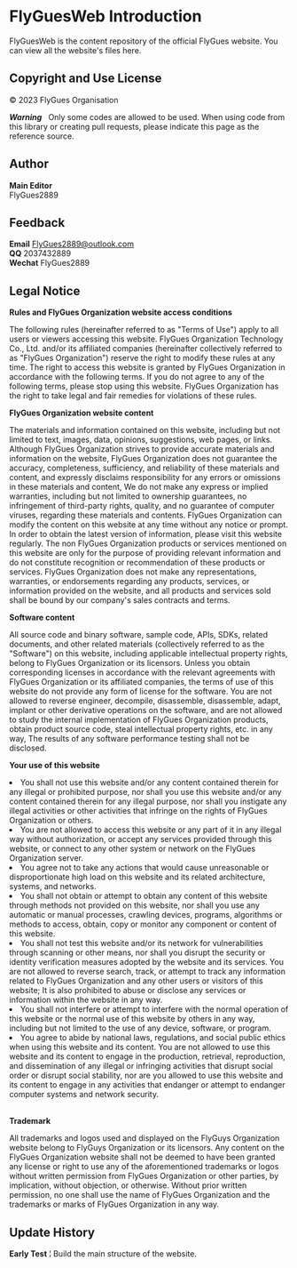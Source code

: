 <h1> FlyGuesWeb Introduction </h1>

FlyGuesWeb is the content repository of the official FlyGues website. You can view all the website's files here.

<h2>Copyright and Use License</h2>

&copy; 2023 FlyGues Organisation

***Warning*** &nbsp; Only some codes are allowed to be used. When using code from this library or creating pull requests, please indicate this page as the reference source.

<h2>Author</h2>

**Main Editor**<br/>
FlyGues2889

<h2>Feedback</h2>

**Email** FlyGues2889@outlook.com<br/>
**QQ** 2037432889<br/>
**Wechat** FlyGues2889

<h2>Legal Notice</h2>

**Rules and FlyGues Organization website access conditions**<br/>

The following rules (hereinafter referred to as "Terms of Use") apply to all
users or viewers accessing this website. FlyGues Organization Technology Co.,
Ltd. and/or its affiliated companies (hereinafter collectively referred to as "FlyGues Organization") reserve the right to modify these rules at any time. The right to access this website is granted by FlyGues Organization in accordance with the following terms. If you do not agree to any of the following terms, please stop using this website. FlyGues Organization has the right to take legal and fair remedies for violations of these rules.

**FlyGues Organization website content**

The materials and information contained on this website, including but not limited to text, images, data, opinions, suggestions, web pages, or links. Although FlyGues Organization strives to provide accurate materials and information on the website, FlyGues Organization does not guarantee the accuracy, completeness, sufficiency, and reliability of these materials and content, and expressly disclaims responsibility for any errors or omissions in these materials and content, We do not make any express or implied warranties, including but not limited to ownership guarantees, no infringement of third-party rights, quality, and no guarantee of computer viruses, regarding these materials and contents.
FlyGues Organization can modify the content on this website at any time without any notice or prompt. In order to obtain the latest version of information, please visit this website regularly. The non FlyGues Organization products or services mentioned on this website are only for the purpose of providing relevant information and do not constitute recognition or recommendation of these products or services. FlyGues Organization does not make any representations, warranties, or endorsements regarding any products, services, or information provided on the website, and all products and services sold shall be bound by our company's sales contracts and terms.

**Software content**

All source code and binary software, sample code, APIs, SDKs, related documents, and other related materials (collectively referred to as the "Software") on this website, including applicable intellectual property rights, belong to FlyGues Organization or its licensors. Unless you obtain corresponding licenses in accordance with the relevant agreements with FlyGues Organization or its affiliated companies, the terms of use of this website do not provide any form of license for the software. You are not allowed to reverse engineer, decompile, disassemble, disassemble, adapt, implant or other derivative operations on the software, and are not allowed to study the internal implementation of FlyGues Organization products, obtain product source code, steal intellectual property rights, etc. in any way, The results of any software performance testing shall not be disclosed.

**Your use of this website**

<li>You shall not use this website and/or any content contained therein for any illegal or prohibited purpose, nor shall you use this website and/or any content contained therein for any illegal purpose, nor shall you instigate any illegal activities or other activities that infringe on the rights of FlyGues Organization or others.</li>
<li>You are not allowed to access this website or any part of it in any illegal way without authorization, or accept any services provided through this website, or connect to any other system or network on the FlyGues Organization server.</li>
<li>You agree not to take any actions that would cause unreasonable or disproportionate high load on this website and its related architecture, systems, and networks.</li>
<li>You shall not obtain or attempt to obtain any content of this website through methods not provided on this website, nor shall you use any automatic or manual processes, crawling devices, programs, algorithms or methods to access, obtain, copy or monitor any component or content of this website.</li>
<li>You shall not test this website and/or its network for vulnerabilities through scanning or other means, nor shall you disrupt the security or identity verification measures adopted by the website and its services. You are not allowed to reverse search, track, or attempt to track any information related to FlyGues Organization and any other users or visitors of this website; It is also prohibited to abuse or disclose any services or information within the website in any way.</li>
<li>You shall not interfere or attempt to interfere with the normal operation of this website or the normal use of this website by others in any way, including but not limited to the use of any device, software, or program.</li>
<li>You agree to abide by national laws, regulations, and social public ethics when using this website and its content. You are not allowed to use this website and its content to engage in the production, retrieval, reproduction, and dissemination of any illegal or infringing activities that disrupt social order or disrupt social stability, nor are you allowed to use this website and its content to engage in any activities that endanger or attempt to endanger computer systems and network security.</li>
<br/>

**Trademark**

All trademarks and logos used and displayed on the FlyGuys Organization website belong to FlyGuys Organization or its licensors. Any content on the FlyGues Organization website shall not be deemed to have been granted any license or right to use any of the aforementioned trademarks or logos without written permission from FlyGues Organization or other parties, by implication, without objection, or otherwise. Without prior written permission, no one shall use the name of FlyGues Organization and the trademarks or marks of FlyGues Organization in any way.

<h2>Update History</h2>

**Early Test** &brvbar; Build the main structure of the website.